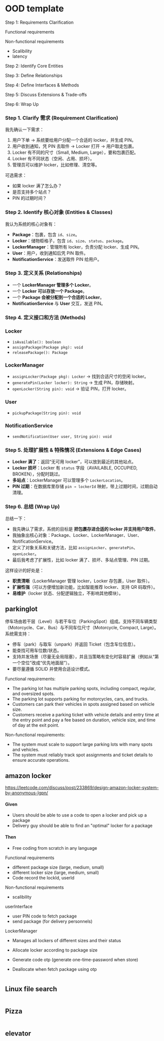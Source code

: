 # OOD template

Step 1: Requirements Clarification

Functional requirements

Non-functional requirements

* Scalibility
* latency

Step 2: Identify Core Entities


Step 3: Define Relationships

Step 4: Define Interfaces & Methods

Step 5: Discuss Extensions & Trade-offs

Step 6: Wrap Up

### **Step 1. Clarify 需求 (Requirement Clarification)**

我先确认一下需求：

1. 用户下单 → 系统要给用户分配一个合适的 locker，并生成 PIN。
2. 用户收到通知，凭 PIN 去取件 → Locker 打开 → 用户取走包裹。
3. Locker 有不同的尺寸（Small, Medium, Large），要和包裹匹配。
4. Locker 有不同状态（空闲、占用、损坏）。
5. 管理员可以维护 locker，比如修理、清空等。

可选需求：

- 如果 locker 满了怎么办？
- 是否支持多个站点？
- PIN 的过期时间？

### **Step 2. Identify 核心对象 (Entities & Classes)**

我认为系统的核心对象有：

- **Package**：包裹，包含 `id`、`size`。
- **Locker**：储物柜格子，包含 `id`、`size`、`status`、`package`。
- **LockerManager**：管理所有 locker，负责分配 locker、生成 PIN。
- **User**：用户，收到通知后凭 PIN 取件。
- **NotificationService**：发送取件 PIN 给用户。

### **Step 3. 定义关系 (Relationships)**

- 一个 **LockerManager 管理多个 Locker**。
- 一个 **Locker 可以存放一个 Package**。
- 一个 **Package 会被分配到一个合适的 Locker**。
- **NotificationService** 与 **User** 交互，发送 PIN。

### **Step 4. 定义接口和方法 (Methods)**

### Locker

- `isAvailable(): boolean`
- `assignPackage(Package pkg): void`
- `releasePackage(): Package`

### LockerManager

- `assignLocker(Package pkg): Locker` → 找到合适尺寸的空闲 locker。
- `generatePin(Locker locker): String` → 生成 PIN，存储映射。
- `openLocker(String pin): void` → 验证 PIN，打开 locker。

### User

- `pickupPackage(String pin): void`

### NotificationService

- `sendNotification(User user, String pin): void`

### **Step 5. 处理扩展性 & 特殊情况 (Extensions & Edge Cases)**

- **Locker 满了**：返回“无可用 locker”，可以放到最近的其他站点。
- **Locker 损坏**：Locker 有 `status` 字段（AVAILABLE, OCCUPIED, BROKEN），分配时跳过。
- **多站点**：LockerManager 可以管理多个 `LockerLocation`。
- **PIN 过期**：在数据库里存储 `pin → lockerId` 映射，带上过期时间，过期自动清理。

### **Step 6. 总结 (Wrap Up)**

总结一下：

- 我先确认了需求，系统的目标是 **把包裹存进合适的 locker 并支持用户取件**。
- 我抽象出核心对象：Package、Locker、LockerManager、User、NotificationService。
- 定义了对象关系和关键方法，比如 `assignLocker`、`generatePin`、`openLocker`。
- 最后我考虑了扩展性，比如 locker 满了、损坏、多站点管理、PIN 过期。

这样设计的好处是：

- **职责清晰**（LockerManager 管理 locker，Locker 存包裹，User 取件）。
- **扩展性强**（可以方便增加新功能，比如智能推荐 locker、支持 QR 码取件）。
- **易维护**（locker 状态、分配逻辑独立，不影响其他模块）。



## parkinglot

停车场由若干层（Level）与若干车位（ParkingSpot）组成。支持不同车辆类型（Motorcycle、Car、Bus）与不同车位尺寸（Motorcycle, Compact, Large）。系统需支持：

- 停车（park）与取车（unpark）并返回 Ticket（包含车位信息）。
- 能查找可用车位数/状态。
- 支持并发场景（尽量无全局阻塞），并且当策略有变化时容易扩展（例如从“第一个空位”改成“优先地面层”）。
- 要尽量遵循 SOLID 并使用合适设计模式。

Functional requirements:

- The parking lot has multiple parking spots, including compact, regular, and oversized spots.
- The parking lot supports parking for motorcycles, cars, and trucks.
- Customers can park their vehicles in spots assigned based on vehicle size.
- Customers receive a parking ticket with vehicle details and entry time at the entry point and pay a fee based on duration, vehicle size, and time of day at the exit point.

Non-functional requirements:

- The system must scale to support large parking lots with many spots and vehicles.
- The system must reliably track spot assignments and ticket details to ensure accurate operations.

## amazon locker

https://leetcode.com/discuss/post/233869/design-amazon-locker-system-by-anonymous-lgpn/

#### Given

- Users should be able to use a code to open a locker and pick up a package
- Delivery guy should be able to find an "optimal" locker for a package

#### Then

- Free coding from scratch in any language

Functional requirements

* different package size (large, medium, small)
* different locker size (large, medium, small)
* Code record the lockId, userId

Non-functional requirements

* scalibility





userInterface

* user PIN code to fetch package
* send package (for delivery personnels)

LockerManager 

* Manages all lockers of different sizes and their status

* Allocate locker according to package size

* Generate code otp (generate one-time-password when store)

* Deallocate when fetch package using otp

   



```c++

```

## Linux file search

```c++

```

## Pizza

```c++

```

## elevator

```c++

```